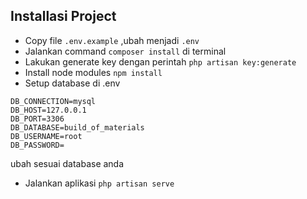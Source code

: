 
## Installasi Project

- Copy file `.env.example` ,ubah menjadi `.env`
- Jalankan command `composer install` di terminal
- Lakukan generate key dengan perintah `php artisan key:generate`
- Install node modules `npm install`
- Setup database di .env

```
DB_CONNECTION=mysql
DB_HOST=127.0.0.1
DB_PORT=3306
DB_DATABASE=build_of_materials
DB_USERNAME=root
DB_PASSWORD=
```

ubah sesuai database anda

- Jalankan aplikasi `php artisan serve`
